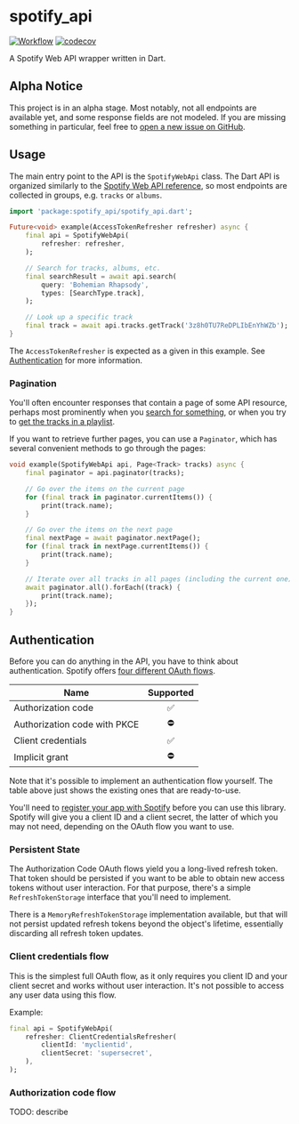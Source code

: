 # spotify_api

[![Workflow](https://github.com/BjoernPetersen/spotify_api/actions/workflows/workflow.yaml/badge.svg)](https://github.com/BjoernPetersen/spotify_api/actions/workflows/workflow.yaml)
[![codecov](https://codecov.io/gh/BjoernPetersen/spotify_api/branch/main/graph/badge.svg?token=c7hHoMDzxM)](https://codecov.io/gh/BjoernPetersen/spotify_api)

A Spotify Web API wrapper written in Dart.

## Alpha Notice

This project is in an alpha stage. Most notably, not all endpoints are available yet, and some response fields are not
modeled. If you are missing something in particular, feel free to
[open a new issue on GitHub](https://github.com/BjoernPetersen/spotify_api/issues).

## Usage

The main entry point to the API is the `SpotifyWebApi` class. The Dart API is organized similarly to the
[Spotify Web API reference](https://developer.spotify.com/documentation/web-api/reference/), so most endpoints are
collected in groups, e.g. `tracks` or `albums`.

```dart
import 'package:spotify_api/spotify_api.dart';

Future<void> example(AccessTokenRefresher refresher) async {
    final api = SpotifyWebApi(
        refresher: refresher,
    );

    // Search for tracks, albums, etc.
    final searchResult = await api.search(
        query: 'Bohemian Rhapsody',
        types: [SearchType.track],
    );

    // Look up a specific track
    final track = await api.tracks.getTrack('3z8h0TU7ReDPLIbEnYhWZb');
}
```

The `AccessTokenRefresher` is expected as a given in this example. See [Authentication](#authentication) for more
information.

### Pagination

You'll often encounter responses that contain a page of some API resource, perhaps most prominently when you [search
for something](https://developer.spotify.com/documentation/web-api/reference/#/operations/search), or when you try to
[get the tracks in a playlist](https://developer.spotify.com/documentation/web-api/reference/#/operations/get-playlists-tracks).

If you want to retrieve further pages, you can use a `Paginator`, which has several convenient methods to go through the
pages:

```dart
void example(SpotifyWebApi api, Page<Track> tracks) async {
    final paginator = api.paginator(tracks);

    // Go over the items on the current page
    for (final track in paginator.currentItems()) {
        print(track.name);
    }

    // Go over the items on the next page
    final nextPage = await paginator.nextPage();
    for (final track in nextPage.currentItems()) {
        print(track.name);
    }

    // Iterate over all tracks in all pages (including the current one)
    await paginator.all().forEach((track) {
        print(track.name);
    });
}
```

## Authentication

Before you can do anything in the API, you have to think about authentication. Spotify offers
[four different OAuth flows](https://developer.spotify.com/documentation/general/guides/authorization/).

| Name                         | Supported |
|------------------------------|:---------:|
| Authorization code           |     ✅     |
| Authorization code with PKCE |     ⛔     |
| Client credentials           |     ✅     |
| Implicit grant               |     ⛔     |

Note that it's possible to implement an authentication flow yourself. The table above just shows the existing ones that
are ready-to-use.

You'll need to [register your app with Spotify](https://developer.spotify.com/dashboard) before you can use this
library. Spotify will give you a client ID and a client secret, the latter of which you may not need, depending on the
OAuth flow you want to use.

### Persistent State

The Authorization Code OAuth flows yield you a long-lived refresh token. That token should be persisted if you want to
be able to obtain new access tokens without user interaction. For that purpose, there's a simple
`RefreshTokenStorage` interface that you'll need to implement.

There is a `MemoryRefreshTokenStorage` implementation available, but that will not persist updated refresh
tokens beyond the object's lifetime, essentially discarding all refresh token updates.

### Client credentials flow

This is the simplest full OAuth flow, as it only requires you client ID and your client secret and works without user
interaction. It's not possible to access any user data using this flow.

Example:

```dart
final api = SpotifyWebApi(
    refresher: ClientCredentialsRefresher(
        clientId: 'myclientid',
        clientSecret: 'supersecret',
    ),
);
```

### Authorization code flow

TODO: describe
